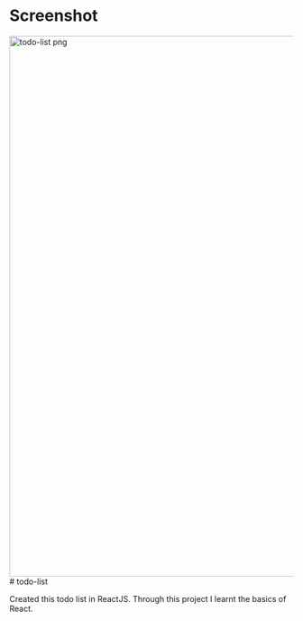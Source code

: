 # Screenshot

<img width="957" alt="todo-list png" src="https://github.com/draksham/todo-list/assets/123640464/d9189d4c-9a28-4bbf-95aa-323a2936710a">
# todo-list

Created this todo list in ReactJS.
Through this project I learnt the basics of React.




 
 
